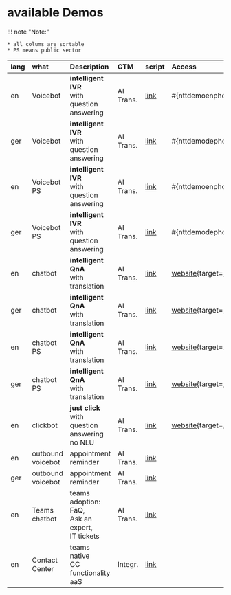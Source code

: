 # available Demos

!!! note "Note:"

    * all colums are sortable
    * PS means public sector   



|lang|what     | Description                                           | GTM | script | Access          |
|:---|:--------|:------------------------------------------------------|:----|:-------|:----------------|
|en|Voicebot      | **intelligent IVR** <br> with question answering           |AI Trans.|[link](https://www.nttdemo.de/scripts/script_en/)| #{nttdemoenphone}# |
|ger|Voicebot     | **intelligent IVR** <br> with question answering           |AI Trans.|[link](https://www.nttdemo.de/scripts/script_de/)| #{nttdemodephone}# |
|en|Voicebot PS   | **intelligent IVR** <br> with question answering           |AI Trans.|[link](https://www.nttdemo.de/scripts/script_en/)| #{nttdemoenphone}# |
|ger|Voicebot PS  | **intelligent IVR** <br> with question answering           |AI Trans.|[link](https://www.nttdemo.de/scripts/script_de/)| #{nttdemodephone}# |
|en|chatbot       | **intelligent QnA** <br> with translation               |AI Trans.|[link](https://www.nttdemo.de/scripts/script_en/)| [website](https://www.nttdemo.de/english){target=_blank}|
|ger|chatbot      | **intelligent QnA** <br> with translation               |AI Trans.|[link](https://www.nttdemo.de/scripts/script_de/)|  [website](https://www.nttdemo.de/german){target=_blank}|
|en|chatbot PS    | **intelligent QnA** <br> with translation               |AI Trans.|[link](https://www.nttdemo.de/scripts/script_en/)| [website](https://www.nttdemo.de/english){target=_blank}|
|ger|chatbot PS   | **intelligent QnA** <br> with translation               |AI Trans.|[link](https://www.nttdemo.de/scripts/script_de/)| [website](https://www.nttdemo.de/german){target=_blank}|
|en|clickbot      | **just click** <br> with question answering <br> no NLU           |AI Trans.|[link](https://www.nttdemo.de/scripts/script_en_click/)| [website](https://www.nttdemo.de/englishclick){target=_blank}|
|en|outbound voicebot | appointment reminder      |AI Trans.|[link](https://www.nttdemo.de/scripts/outbound/)||
|ger|outbound voicebot | appointment reminder     |AI Trans.|[link](https://www.nttdemo.de/scripts/outbound/)||
|en|Teams chatbot| teams adoption: <br> FaQ, <br> Ask an expert,<br> IT tickets|AI Trans.|[link](https://www.nttdemo.de/scripts/script_en_teams/)||
|en|Contact Center| teams native <br> CC functionality <br>aaS     |Integr.|[link](https://www.nttdemo.de/scripts/tendfor/)||

